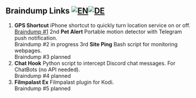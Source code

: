 Braindump Links [![EN](https://www.wartris.com/gfx/en.png)](https://github.com/seizu/monobrot/blob/master/README.md)[![DE](https://www.wartris.com/gfx/de.png)](https://github.com/seizu/monobrot/blob/master/README_de.md)
-

1. **GPS Shortcut** iPhone shortcut to quickly turn location service on or off.  
   [Braindump #1](https://www.icloud.com/shortcuts/87eb59e3875e49be9797f33b5bcbb3c7)
2nd **Pet Alert** Portable motion detector with Telegram push notification.    
   Braindump #2 in progress
3rd **Site Ping** Bash script for monitoring webpages.  
   Braindump #3 planned
4. **Chat Hook** Python script to intercept Discord chat messages. For ChatBots (no API needed).  
   Braindump #4 planned
5. **Filmpalast Ex** Filmpalast plugin for Kodi.  
   Braindump #5 planned
